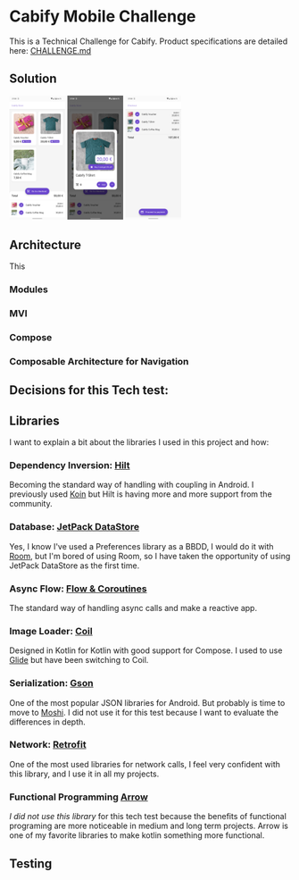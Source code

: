 # Cabify Mobile Challenge

This is a Technical Challenge for Cabify.
Product specifications are detailed here: [CHALLENGE.md](.github/CHALLENGE.md)

## Solution
<p float="left">
  <img src=".github/screenshot/Screenshot_20220513-215817.png" width="100" />
  <img src=".github/screenshot/Screenshot_20220513-215825.png" width="100" /> 
  <img src=".github/screenshot/Screenshot_20220513-215854.png" width="100" />
</p>

## Architecture

This 

### Modules

### MVI

### Compose

### Composable Architecture for Navigation

## Decisions for this Tech test:

## Libraries

I want to explain a bit about the libraries I used in this project and how:

### Dependency Inversion: [Hilt](https://developer.android.com/training/dependency-injection/hilt-android)
Becoming the standard way of handling with coupling in Android. I previously used [Koin](https://insert-koin.io/) but Hilt is having more and more support from the community.

### Database: [JetPack DataStore](https://developer.android.com/topic/libraries/architecture/datastore)
Yes, I know I've used a Preferences library as a BBDD, I would do it with [Room](https://developer.android.com/jetpack/androidx/releases/room), but I'm bored of using Room, so I have taken the opportunity of using JetPack DataStore as the first time.

### Async Flow: [Flow & Coroutines](https://kotlin.github.io/kotlinx.coroutines/kotlinx-coroutines-core/kotlinx.coroutines.flow/-flow/)
The standard way of handling async calls and make a reactive app.

### Image Loader: [Coil](https://github.com/coil-kt/coil)
Designed in Kotlin for Kotlin with good support for Compose. I used to use [Glide](https://github.com/bumptech/glide) but have been switching to Coil.

### Serialization: [Gson](https://github.com/google/gson)
One of the most popular JSON libraries for Android. But probably is time to move to [Moshi](https://github.com/square/moshi). I did not use it for this test because I want to evaluate the differences in depth.

### Network: [Retrofit](https://github.com/square/retrofit)
One of the most used libraries for network calls, I feel very confident with this library, and I use it in all my projects.

### Functional Programming [Arrow](https://github.com/arrow-kt/arrow)
*I did not use this library* for this tech test because the benefits of functional programing are more noticeable in medium and long term projects. Arrow is one of my favorite libraries to make kotlin something more functional.

## Testing
